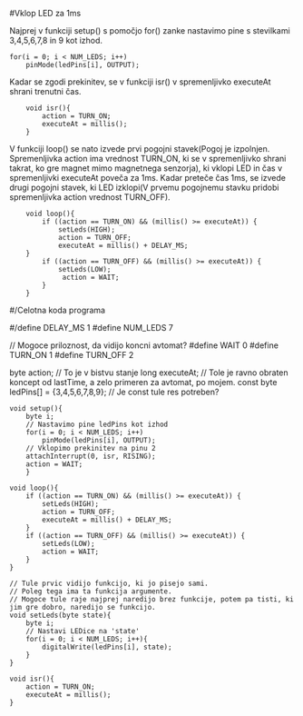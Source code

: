 #Vklop LED za 1ms

Najprej v funkciji setup() s pomočjo for() zanke nastavimo pine s stevilkami 3,4,5,6,7,8 in 9 kot izhod.

    for(i = 0; i < NUM_LEDS; i++)
        pinMode(ledPins[i], OUTPUT);
  
Kadar se zgodi prekinitev, se v funkciji isr() v spremenljivko executeAt shrani trenutni čas. 

        void isr(){
            action = TURN_ON;
            executeAt = millis();
        }
        
V funkciji loop() se nato izvede prvi pogojni stavek(Pogoj je izpolnjen. Spremenljivka action ima vrednost TURN_ON, ki se v spremenljivko shrani takrat, ko gre magnet mimo magnetnega senzorja), ki vklopi LED in čas v spremenljivki executeAt poveča za 1ms. Kadar preteče čas 1ms, se izvede drugi pogojni stavek, ki LED izklopi(V prvemu pogojnemu stavku pridobi spremenljivka action vrednost TURN_OFF).

        void loop(){
            if ((action == TURN_ON) && (millis() >= executeAt)) {
                setLeds(HIGH);
                action = TURN_OFF;
                executeAt = millis() + DELAY_MS;
        }
            if ((action == TURN_OFF) && (millis() >= executeAt)) {
                setLeds(LOW);
                 action = WAIT;
            }
        }
#/Celotna koda programa

#/define DELAY_MS 1
#define NUM_LEDS 7

// Mogoce priloznost, da vidijo koncni avtomat?
#define WAIT 0
#define TURN_ON 1
#define TURN_OFF 2

byte action; // To je v bistvu stanje
long executeAt; // Tole je ravno obraten koncept od lastTime, a zelo primeren za avtomat, po mojem.
const byte ledPins[] = {3,4,5,6,7,8,9}; // Je const tule res potreben?

    void setup(){
        byte i;
        // Nastavimo pine ledPins kot izhod
        for(i = 0; i < NUM_LEDS; i++)
            pinMode(ledPins[i], OUTPUT);
        // Vklopimo prekinitev na pinu 2
        attachInterrupt(0, isr, RISING);
        action = WAIT;
        }

    void loop(){
        if ((action == TURN_ON) && (millis() >= executeAt)) {
            setLeds(HIGH);
            action = TURN_OFF;
            executeAt = millis() + DELAY_MS;
        }
        if ((action == TURN_OFF) && (millis() >= executeAt)) {
            setLeds(LOW);
            action = WAIT;
        }
    }

    // Tule prvic vidijo funkcijo, ki jo pisejo sami.
    // Poleg tega ima ta funkcija argumente.
    // Mogoce tule raje najprej naredijo brez funkcije, potem pa tisti, ki jim gre dobro, naredijo se funkcijo.
    void setLeds(byte state){
        byte i;
        // Nastavi LEDice na 'state'
        for(i = 0; i < NUM_LEDS; i++){
            digitalWrite(ledPins[i], state);
        }
    }

    void isr(){
        action = TURN_ON;
        executeAt = millis();
    }
